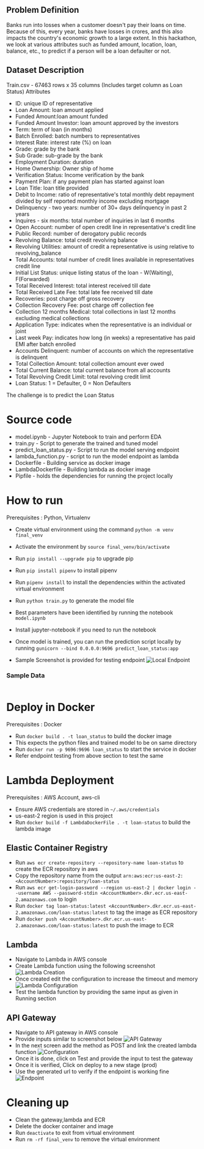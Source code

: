 
## Problem Definition
Banks run into losses when a customer doesn't pay their loans on time. Because of this, every year, banks have losses in crores, and this also impacts the country's economic growth to a large extent. In this hackathon, we look at various attributes such as funded amount, location, loan, balance, etc., to predict if a person will be a loan defaulter or not. 


## Dataset Description

Train.csv - 67463 rows x 35 columns (Includes target column as Loan Status)
Attributes
- ID: unique ID of representative
- Loan Amount: loan amount applied
- Funded Amount:loan amount funded
- Funded Amount Investor: loan amount approved by the investors
- Term: term of loan (in months)
- Batch Enrolled: batch numbers to representatives
- Interest Rate: interest rate (%) on loan
- Grade: grade by the bank
- Sub Grade: sub-grade by the bank
- Employment Duration: duration
- Home Ownership: Owner ship of home
- Verification Status: Income verification by the bank
- Payment Plan: if any payment plan has started against loan
- Loan Title: loan title provided
- Debit to Income: ratio of representative's total monthly debt repayment divided by self reported monthly income excluding mortgage
- Delinquency - two years: number of 30+ days delinquency in past 2 years
- Inquires - six months: total number of inquiries in last 6 months
- Open Account: number of open credit line in representative's credit line
- Public Record: number of derogatory public records
- Revolving Balance: total credit revolving balance
- Revolving Utilities: amount of credit a representative is using relative to revolving_balance
- Total Accounts: total number of credit lines available in representatives credit line
- Initial List Status: unique listing status of the loan - W(Waiting), F(Forwarded)
- Total Received Interest: total interest received till date
- Total Received Late Fee: total late fee received till date
- Recoveries: post charge off gross recovery
- Collection Recovery Fee: post charge off collection fee
- Collection 12 months Medical: total collections in last 12 months excluding medical collections
- Application Type: indicates when the representative is an individual or joint
- Last week Pay: indicates how long (in weeks) a representative has paid EMI after batch enrolled
- Accounts Delinquent: number of accounts on which the representative is delinquent
- Total Collection Amount: total collection amount ever owed
- Total Current Balance: total current balance from all accounts
- Total Revolving Credit Limit: total revolving credit limit
- Loan Status: 1 = Defaulter, 0 = Non Defaulters

The challenge is to predict the Loan Status 

# Source code
* model.ipynb - Jupyter Notebook to train and perform EDA
* train.py - Script to generate the trained and tuned model
* predict_loan_status.py - Script to run the model serving endpoint
* lambda_function.py - script to run the model endpoint as lambda
* Dockerfile - Building service as docker image
* LambdaDockerfile - Building lambda as docker image
* Pipfile - holds the dependencies for running the project locally

# How to run
Prerequisites : Python, Virtualenv
* Create virtual environment using the command ```python -m venv final_venv```
* Activate the environment by ```source final_venv/bin/activate```
* Run ```pip install --upgrade pip``` to upgrade pip
* Run ```pip install pipenv``` to install pipenv
* Run ```pipenv install``` to install the dependencies within the activated virtual environment
* Run ```python train.py``` to generate the model file
* Best parameters have been identified by running the notebook ```model.ipynb```
* Install jupyter-notebook if you need to run the notebook
* Once model is trained, you can run the prediction script locally by running 
```gunicorn --bind 0.0.0.0:9696 predict_loan_status:app```

* Sample Screenshot is provided for testing endpoint
![Local Endpoint](https://github.com/rparthas/data/blob/master/zoomcamp/midterm/images/1.png)

### Sample Data
```json

```

# Deploy in Docker
Prerequisites : Docker
* Run ```docker build . -t loan_status``` to build the docker image
* This expects the python files and trained model to be on same directory
* Run ```docker run -p 9696:9696 loan_status``` to start the service in docker
* Refer endpoint testing from above section to test the same

# Lambda Deployment
Prerequisites : AWS Account, aws-cli
* Ensure AWS credentials are stored in ```~/.aws/credentials```
* us-east-2 region is used in this project
* Run ```docker build -f LambdaDockerFile . -t loan-status``` to build the lambda image

## Elastic Container Registry
* Run ```aws ecr create-repository --repository-name loan-status``` to create the ECR repository in aws
* Copy the repository name from the output ```arn:aws:ecr:us-east-2:<AccountNumber>:repository/loan-status```
* Run ```aws ecr get-login-password --region us-east-2 | docker login --username AWS --password-stdin <AccountNumber>.dkr.ecr.us-east-2.amazonaws.com``` to login
* Run ```docker tag loan-status:latest <AccountNumber>.dkr.ecr.us-east-2.amazonaws.com/loan-status:latest``` to tag the image as ECR repository
* Run ```docker push <AccountNumber>.dkr.ecr.us-east-2.amazonaws.com/loan-status:latest``` to push the image to ECR

## Lambda
* Navigate to Lambda in AWS console
* Create Lambda function using the following screenshot
![Lambda Creation](https://github.com/rparthas/data/blob/master/zoomcamp/midterm/images/2.png)
* Once created edit the configuration to increase the timeout and memory
![Lambda Configuration](https://github.com/rparthas/data/blob/master/zoomcamp/midterm/images/3.png)
* Test the lambda function by providing the same input as given in Running section

## API Gateway
* Navigate to API gateway in AWS console
* Provide inputs similar to screenshot below
![API Gateway](https://github.com/rparthas/data/blob/master/zoomcamp/midterm/images/4.png)
* In the next screen add the method as POST and link the created lambda function
![Configuration](https://github.com/rparthas/data/blob/master/zoomcamp/midterm/images/5.png)
* Once it is done, click on Test and provide the input to test the gateway
* Once it is verified, Click on deploy to a new stage (prod)
* Use the generated url to verify if the endpoint is working fine
![Endpoint](https://github.com/rparthas/data/blob/master/zoomcamp/midterm/images/6.png)

# Cleaning up
* Clean the gateway,lambda and ECR
* Delete the docker container and image
* Run ```deactivate``` to exit from virtual environment
* Run ```rm -rf final_venv``` to remove the virtual environment